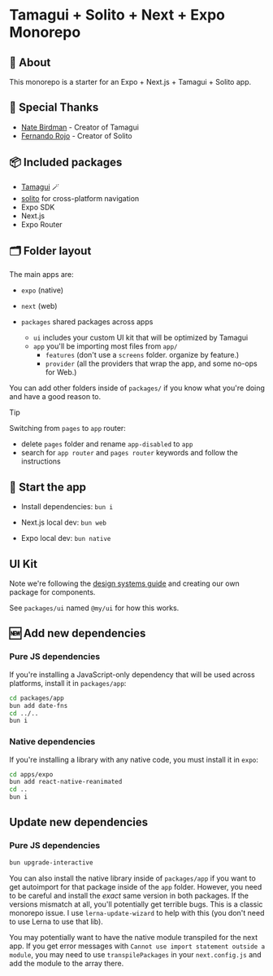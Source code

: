 # Tamagui + Solito + Next + Expo Monorepo

## 🔦 About

This monorepo is a starter for an Expo + Next.js + Tamagui + Solito app.

## 👏 Special Thanks

- [Nate Birdman](https://twitter.com/natebirdman) - Creator of Tamagui
- [Fernando Rojo](https://twitter.com/fernandotherojo) - Creator of Solito

## 📦 Included packages

- [Tamagui](https://tamagui.dev) 🪄
- [solito](https://solito.dev) for cross-platform navigation
- Expo SDK
- Next.js
- Expo Router

## 🗂 Folder layout

The main apps are:

- `expo` (native)
- `next` (web)

- `packages` shared packages across apps
  - `ui` includes your custom UI kit that will be optimized by Tamagui
  - `app` you'll be importing most files from `app/`
    - `features` (don't use a `screens` folder. organize by feature.)
    - `provider` (all the providers that wrap the app, and some no-ops for Web.)

You can add other folders inside of `packages/` if you know what you're doing and have a good reason to.

> [!TIP]
> Switching from `pages` to `app` router:
>
> - delete `pages` folder and rename `app-disabled` to `app`
> - search for `app router` and `pages router` keywords and follow the instructions

## 🏁 Start the app

- Install dependencies: `bun i`

- Next.js local dev: `bun web`

- Expo local dev: `bun native`

## UI Kit

Note we're following the [design systems guide](https://tamagui.dev/docs/guides/design-systems) and creating our own package for components.

See `packages/ui` named `@my/ui` for how this works.

## 🆕 Add new dependencies

### Pure JS dependencies

If you're installing a JavaScript-only dependency that will be used across platforms, install it in `packages/app`:

```sh
cd packages/app
bun add date-fns
cd ../..
bun i
```

### Native dependencies

If you're installing a library with any native code, you must install it in `expo`:

```sh
cd apps/expo
bun add react-native-reanimated
cd ..
bun i
```

## Update new dependencies

### Pure JS dependencies

```sh
bun upgrade-interactive
```

You can also install the native library inside of `packages/app` if you want to get autoimport for that package inside of the `app` folder. However, you need to be careful and install the _exact_ same version in both packages. If the versions mismatch at all, you'll potentially get terrible bugs. This is a classic monorepo issue. I use `lerna-update-wizard` to help with this (you don't need to use Lerna to use that lib).

You may potentially want to have the native module transpiled for the next app. If you get error messages with `Cannot use import statement outside a module`, you may need to use `transpilePackages` in your `next.config.js` and add the module to the array there.
